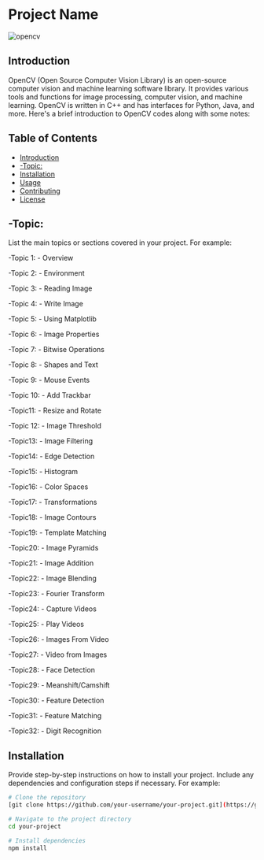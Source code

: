 # Project Name

![opencv](https://github.com/MayurjareMJ/OpenCV-using-Python/assets/155072464/51f20e3d-f44e-41fe-8ec4-f573599be947)


## Introduction
OpenCV (Open Source Computer Vision Library) is an open-source computer vision and machine learning software library. It provides various tools and functions for image processing, computer vision, and machine learning. OpenCV is written in C++ and has interfaces for Python, Java, and more. Here's a brief introduction to OpenCV codes along with some notes:

## Table of Contents

- [Introduction](#introduction)
- [-Topic:](#topics)
- [Installation](#installation)
- [Usage](#usage)
- [Contributing](#contributing)
- [License](#license)

## -Topic:

List the main topics or sections covered in your project. For example:

-Topic 1: - Overview

-Topic 2: - Environment

-Topic 3: - Reading Image

-Topic 4: - Write Image

-Topic 5: - Using Matplotlib

-Topic 6: - Image Properties

-Topic 7: - Bitwise Operations

-Topic 8: - Shapes and Text

-Topic 9: - Mouse Events

-Topic 10: - Add Trackbar

-Topic11: - Resize and Rotate

-Topic 12: - Image Threshold

-Topic13: - Image Filtering

-Topic14: - Edge Detection

-Topic15: - Histogram

-Topic16: - Color Spaces

-Topic17: - Transformations

-Topic18: - Image Contours

-Topic19: - Template Matching

-Topic20: - Image Pyramids

-Topic21: - Image Addition

-Topic22: - Image Blending

-Topic23: - Fourier Transform

-Topic24: - Capture Videos

-Topic25: - Play Videos

-Topic26: - Images From Video

-Topic27: - Video from Images

-Topic28: - Face Detection

-Topic29: - Meanshift/Camshift

-Topic30: - Feature Detection

-Topic31: - Feature Matching

-Topic32: - Digit Recognition




 
## Installation

Provide step-by-step instructions on how to install your project. Include any dependencies and configuration steps if necessary. For example:

```bash
# Clone the repository
[git clone https://github.com/your-username/your-project.git](https://github.com/MayurjareMJ/OpenCV-using-Python.git)

# Navigate to the project directory
cd your-project

# Install dependencies
npm install
